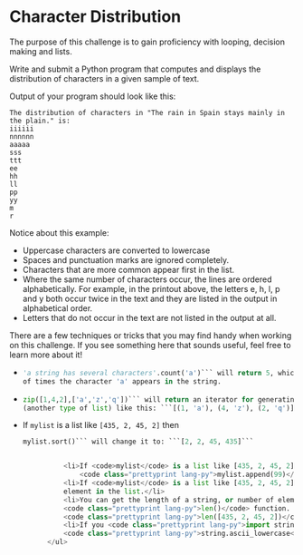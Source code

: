 # Character Distribution

The purpose of this challenge is to gain proficiency with looping, decision making and lists.

Write and submit a Python program that computes and displays the distribution of characters 
in a given sample of text.

Output of your program should look like this:

```Please enter a string of text (the bigger the better): <em>The rain in Spain stays mainly in the plain.</em>
The distribution of characters in "The rain in Spain stays mainly in the plain." is:
iiiiii
nnnnnn
aaaaa
sss
ttt
ee
hh
ll
pp
yy
m
r
```

Notice about this example:

* Uppercase characters are converted to lowercase
* Spaces and punctuation marks are ignored completely.
* Characters that are more common appear first in the list.
* Where the same number of characters occur, the lines are ordered alphabetically. For example, 
  in the printout above, the letters e, h, l, p and y both occur twice in the text and they are 
  listed in the output in alphabetical order.
* Letters that do not occur in the text are not listed in the output at all.

There are a few techniques or tricks that you may find handy when working on this challenge. 
If you see something here that sounds useful, feel free to learn more about it!

* ```python
  'a string has several characters'.count('a')``` will return 5, which is the number 
  of times the character 'a' appears in the string.
* ```python
  zip([1,4,2],['a','z','q'])``` will return an iterator for generating a list of *tuples* 
  (another type of list) like this: ```[(1, 'a'), (4, 'z'), (2, 'q')]```
* If ```mylist``` is a list like ```[435, 2, 45, 2]``` then
  ```python
  mylist.sort()``` will change it to: ```[2, 2, 45, 435]```
  
  
            <li>If <code>mylist</code> is a list like [435, 2, 45, 2]</code> then
                <code class="prettyprint lang-py">mylist.append(99)</code> will change it to: [435, 2, 45, 2, 99]</li>
            <li>If <code>mylist</code> is a list like [435, 2, 45, 2]</code> then mylist[-1] will return 2, the last
            element in the list.</li>
            <li>You can get the length of a string, or number of elements in a list using the builtin
            <code class="prettyprint lang-py">len()</code> function. For example:
            <code class="prettyprint lang-py">len([435, 2, 45, 2])</code> will return 4.</li>
            <li>If you <code class="prettyprint lang-py">import string</code> then use
            <code class="prettyprint lang-py">string.ascii_lowercase</code> to get a string with the letters a-z in it.</li>
        </ul>
